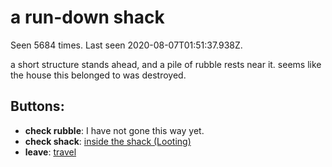 # a run-down shack

Seen 5684 times. Last seen 2020-08-07T01:51:37.938Z.

a short structure stands ahead, and a pile of rubble rests near it. seems like the house this belonged to was destroyed.

## Buttons:

- **check rubble**: I have not gone this way yet.
- **check shack**: [inside the shack (Looting)](inside-the-shack--Looting--f3a6xw.md)
- **leave**: [travel](travel-travel.md)